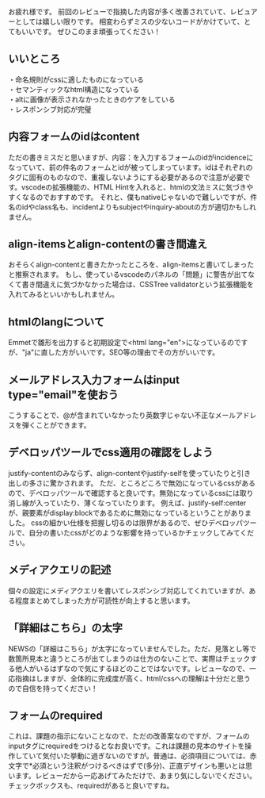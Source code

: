 お疲れ様です。
前回のレビューで指摘した内容が多く改善されていて、レビュアーとしては嬉しい限りです。
相変わらずミスの少ないコードがかけていて、とてもいいです。
ぜひこのまま頑張ってください！

## いいところ
・命名規則がcssに適したものになっている<br>
・セマンティックなhtml構造になっている<br>
・altに画像が表示されなかったときのケアをしている<br>
・レスポンシブ対応が完璧<br>

## 内容フォームのidはcontent
ただの書きミスだと思いますが、内容：を入力するフォームのidがincidenceになっていて、前の件名のフォームとidが被ってしまっています。idはそれぞれのタグに固有のものなので、重複しないようにする必要があるので注意が必要です。vscodeの拡張機能の、HTML Hintを入れると、htmlの文法ミスに気づきやすくなるのでおすすめです。
それと、僕もnativeじゃないので難しいですが、件名のidやclass名も、incidentよりもsubjectやinquiry-aboutの方が適切かもしれません。

## align-itemsとalign-contentの書き間違え
おそらくalign-contentと書きたかったところを、align-itemsと書いてしまったと推察されます。
もし、使っているvscodeのパネルの「問題」に警告が出てなくて書き間違えに気づかなかった場合は、CSSTree validatorという拡張機能を入れてみるといいかもしれません。

## htmlのlangについて
Emmetで雛形を出力すると初期設定で\<html lang="en">になっているのですが、"ja"に直した方がいいです。SEO等の理由でその方がいいです。

## メールアドレス入力フォームはinput type="email"を使おう
こうすることで、@が含まれていなかったり英数字じゃない不正なメールアドレスを弾くことができます。

## デベロッパツールでcss適用の確認をしよう
justify-contentのみならず、align-contentやjustify-selfを使っていたりと引き出しの多さに驚かされます。
ただ、ところどころで無効になっているcssがあるので、デベロッパツールで確認すると良いです。無効になっているcssには取り消し線が入っていたり、薄くなっていたります。
例えば、justify-self:centerが、親要素がdisplay:blockであるために無効になっているということがありました。
cssの細かい仕様を把握し切るのは限界があるので、ぜひデベロッパツールで、自分の書いたcssがどのような影響を持っているかチェックしてみてください。



## メディアクエリの記述
個々の設定にメディアクエリを書いてレスポンシブ対応してくれていますが、ある程度まとめてしまった方が可読性が向上すると思います。

## 「詳細はこちら」の太字
NEWSの「詳細はこちら」が太字になっていませんでした。ただ、見落とし等で数箇所見本と違うところが出てしまうのは仕方のないことで、実際はチェックする他人がいるはずなので気にするほどのことではないです。レビューなので、一応指摘はしますが、全体的に完成度が高く、html/cssへの理解は十分だと思うので自信を持ってください！

## フォームのrequired
これは、課題の指示にないことなので、ただの改善案なのですが、フォームのinputタグにrequiredをつけるとなお良いです。これは課題の見本のサイトを操作していて気付いた挙動に過ぎないのですが。普通は、必須項目については、赤文字で*必須という注釈がつけるべきはずで(多分)、正直デザインも悪いとは思います。レビューだから一応あげてみただけで、あまり気にしないでください。チェックボックスも、requiredがあると良いですね。




